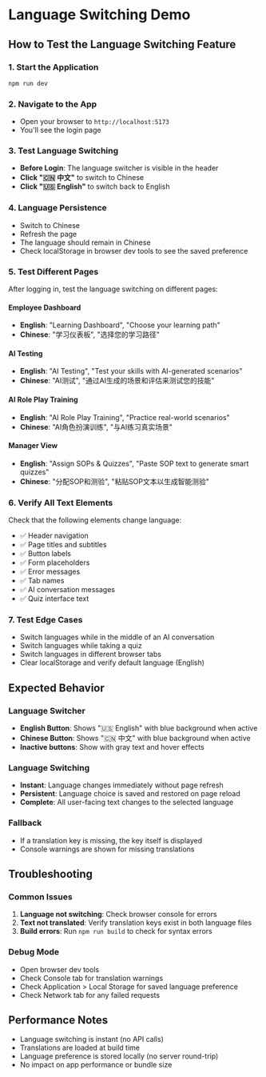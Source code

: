# Language Switching Demo

## How to Test the Language Switching Feature

### 1. Start the Application
```bash
npm run dev
```

### 2. Navigate to the App
- Open your browser to `http://localhost:5173`
- You'll see the login page

### 3. Test Language Switching
- **Before Login**: The language switcher is visible in the header
- **Click "🇨🇳 中文"** to switch to Chinese
- **Click "🇺🇸 English"** to switch back to English

### 4. Language Persistence
- Switch to Chinese
- Refresh the page
- The language should remain in Chinese
- Check localStorage in browser dev tools to see the saved preference

### 5. Test Different Pages
After logging in, test the language switching on different pages:

#### Employee Dashboard
- **English**: "Learning Dashboard", "Choose your learning path"
- **Chinese**: "学习仪表板", "选择您的学习路径"

#### AI Testing
- **English**: "AI Testing", "Test your skills with AI-generated scenarios"
- **Chinese**: "AI测试", "通过AI生成的场景和评估来测试您的技能"

#### AI Role Play Training
- **English**: "AI Role Play Training", "Practice real-world scenarios"
- **Chinese**: "AI角色扮演训练", "与AI练习真实场景"

#### Manager View
- **English**: "Assign SOPs & Quizzes", "Paste SOP text to generate smart quizzes"
- **Chinese**: "分配SOP和测验", "粘贴SOP文本以生成智能测验"

### 6. Verify All Text Elements
Check that the following elements change language:
- ✅ Header navigation
- ✅ Page titles and subtitles
- ✅ Button labels
- ✅ Form placeholders
- ✅ Error messages
- ✅ Tab names
- ✅ AI conversation messages
- ✅ Quiz interface text

### 7. Test Edge Cases
- Switch languages while in the middle of an AI conversation
- Switch languages while taking a quiz
- Switch languages in different browser tabs
- Clear localStorage and verify default language (English)

## Expected Behavior

### Language Switcher
- **English Button**: Shows "🇺🇸 English" with blue background when active
- **Chinese Button**: Shows "🇨🇳 中文" with blue background when active
- **Inactive buttons**: Show with gray text and hover effects

### Language Switching
- **Instant**: Language changes immediately without page refresh
- **Persistent**: Language choice is saved and restored on page reload
- **Complete**: All user-facing text changes to the selected language

### Fallback
- If a translation key is missing, the key itself is displayed
- Console warnings are shown for missing translations

## Troubleshooting

### Common Issues
1. **Language not switching**: Check browser console for errors
2. **Text not translated**: Verify translation keys exist in both language files
3. **Build errors**: Run `npm run build` to check for syntax errors

### Debug Mode
- Open browser dev tools
- Check Console tab for translation warnings
- Check Application > Local Storage for saved language preference
- Check Network tab for any failed requests

## Performance Notes

- Language switching is instant (no API calls)
- Translations are loaded at build time
- Language preference is stored locally (no server round-trip)
- No impact on app performance or bundle size
